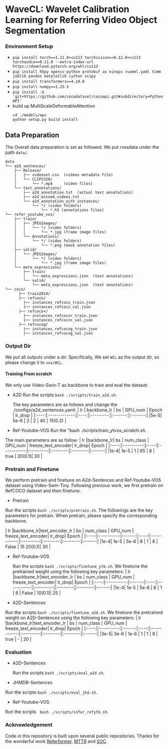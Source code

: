 # WaveCL: Wavelet Calibration Learning for Referring Video Object Segmentation

### Environment Setup
 -  `pip install torch==1.11.0+cu113 torchvision==0.12.0+cu113 torchaudio==0.11.0 --extra-index-url https://download.pytorch.org/whl/cu113`
 - `pip install h5py opencv-python protobuf av einops ruamel.yaml timm joblib pandas matplotlib cython scipy` 
 - `pip install transformers==4.24.0`
 - `pip install numpy==1.23.5`
 - `pip install -U 'git+https://github.com/cocodataset/cocoapi.git#subdirectory=PythonAPI'`
 - build up MultiScaleDeformableAttention
    ```
    cd ./models/ops
    python setup.py build install
    ``` 

## Data Preparation
The Overall data preparation is set as followed.
We put rvosdata under the path `data/`.

```text
data
└── a2d_sentences/ 
    ├── Release/
    │   ├── videoset.csv  (videos metadata file)
    │   └── CLIPS320/
    │       └── *.mp4     (video files)
    └── text_annotations/
        ├── a2d_annotation.txt  (actual text annotations)
        ├── a2d_missed_videos.txt
        └── a2d_annotation_with_instances/ 
            └── */ (video folders)
                └── *.h5 (annotations files)
└── refer_youtube_vos/ 
    ├── train/
    │   ├── JPEGImages/
    │   │   └── */ (video folders)
    │   │       └── *.jpg (frame image files) 
    │   └── Annotations/
    │       └── */ (video folders)
    │           └── *.png (mask annotation files) 
    ├── valid/
    │   └── JPEGImages/
    │       └── */ (video folders)
    |           └── *.jpg (frame image files) 
    └── meta_expressions/
        ├── train/
        │   └── meta_expressions.json  (text annotations)
        └── valid/
            └── meta_expressions.json  (text annotations)
└── coco/
      ├── train2014/
      ├── refcoco/
        ├── instances_refcoco_train.json
        ├── instances_refcoco_val.json
      ├── refcoco+/
        ├── instances_refcoco+_train.json
        ├── instances_refcoco+_val.json
      ├── refcocog/
        ├── instances_refcocog_train.json
        ├── instances_refcocog_val.json
```

### Output Dir
We put all outputs under a dir. Specifically, We set `WCL` as the output dir, so please change it to `xxx/WCL`.

#### Training From scratch
We only use Video-Swin-T as backbone to train and eval the dataset.

- A2D
  Run the scripts `bash ./scripts/train_a2d.sh`.

  The key parameters are as follows and change the ./configs/a2d_sentences.yaml:
  | lr | backbone_lr | bs | GPU_num | Epoch | lr_drop |
  |:----:|:-------------:|:----:|:---------:|:-------:|:-------:|
  |5e-5| 5e-6        | 2  |  2      |  40   | 15(0.2) |

- Ref-Youtube-VOS 
  Run the "bash ./scripts/train_ytvos_scratch.sh.

 The main parameters are as follow:
  | lr |backbone_lr| bs | num_class | GPU_num | freeze_text_encoder| lr_drop| Epoch |
  |:----:|:----------:|:----:|:-----------:|:---------:|:--------:|:--------:|:------:|
  |1e-4| 1e-5     | 1  |  65       |   8     |     true           |  20(0.1)|  30   |

###  Pretrain and Finetune
We perform pretrain and finetune on A2d-Sentences and Ref-Youtube-VOS dataset using Video-Swin-Tiny. Following previous work, we first pretrain on RefCOCO dataset and then finetune.

- Pretrain

Run the scripts `bash ./scripts/pretrain.sh`. The followings are the key parameters for pretrain. When pretrain, please specify the corresponding backbone.

  | lr |backbone_lr|text_encoder_lr | bs | num_class | GPU_num | freeze_text_encoder| lr_drop| Epoch |
    |:----:|:----------:|:------:|:----:|:-----------:|:---------:|:--------:|:--------:|:------:|
    |1e-4| 1e-5  | 5e-6  | 8  |  1       |   8     |     False          |  15 20(0.1)|  30   |

- Ref-Youtube-VOS

  Run the scripts `bash ./scripts/finetune_ytb.sh`. We finetune the pretrained weight using the following key parameters:
  | lr |backbone_lr|text_encoder_lr | bs | num_class | GPU_num | freeze_text_encoder| lr_drop| Epoch |
    |:----:|:----------:|:------:|:----:|:-----------:|:---------:|:--------:|:--------:|:------:|
    |1e-4| 1e-5  | 5e-6 | 8  |  1       |   8     |     False         |  10(0.1)|  25   |

- A2D-Sentences

 Run the scripts `bash ./scripts/finetune_a2d.sh`. We finetune the pretrained weight on A2D-Sentences using the following key parameters:
  | lr |backbone_lr|text_encoder_lr | bs | num_class | GPU_num | freeze_text_encoder| lr_drop| Epoch |
    |:----:|:----------:|:------:|:----:|:-----------:|:---------:|:--------:|:--------:|:------:|
    |3e-5| 3e-6  | 1e-6 | 1  |  1       |   8     |     true         |  - |  20   |

### Evaluation

- A2D-Sentences

  Run the scripts `bash ./scripts/eval_a2d.sh`.

- JHMDB-Sentences 

Run the scripts `bash ./scripts/eval_jhd.sh`.

- Ref-Youtube-VOS

Run the scripts ` bash ./scripts/infer_refytb.sh`.

### Acknowledgement
Code in this repository is built upon several public repositories. Thanks for the wonderful work [Referformer](https://github.com/wjn922/ReferFormer),  [MTTR](https://github.com/mttr2021/MTTR) and [SOC](https://github.com/RobertLuo1/NeurIPS2023_SOC).









